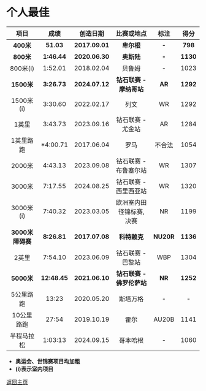 # 个人最佳

|       项目       |     成绩     |    创造日期    |        比赛或地点         |   标注    |   得分   |
| :--------------: | :----------: | :------------: | :-----------------------: | :-------: | :------: |
|    **400米**     |  **51.03**   | **2017.09.01** |        **卑尔根**         |   **-**   | **798**  |
|    **800米**     | **1:46.44**  | **2020.06.30** |        **奥斯陆**         |   **-**   | **1130** |
|     800米(i)     |   1:52.01    |   2018.02.04   |          贝鲁姆           |     -     |   1023   |
|    **1500米**    | **3:26.73**  | **2024.07.12** |  **钻石联赛 - 摩纳哥站**  |  **AR**   | **1292** |
|    1500米(i)     |   3:30.60    |   2022.02.17   |           列文            |    WR     |   1292   |
|      1英里       |   3:43.73    |   2023.09.16   |     钻石联赛 - 尤金站     |    AR     |   1284   |
|    1英里路跑     |   *4:00.71   |   2017.06.04   |           罗马            |  不合法   |   1054   |
|      2000米      |   4:43.13    |   2023.09.08   |   钻石联赛 - 布鲁塞尔站   |    WR     |   1307   |
|      3000米      |   7:17.55    |   2024.08.25   |   钻石联赛 - 西里西亚站   |    WR     |   1320   |
|    3000米(i)     |   7:40.32    |   2023.03.05   | 欧洲室内田径锦标赛, 决赛  |    NR     |   1199   |
| **3000米障碍赛** | **8:26.81**  | **2017.07.08** |       **科特赖克**        | **NU20R** | **1136** |
|      2英里       |   7:54.10    |   2023.06.09   |     钻石联赛 - 巴黎站     |    WBP    |   1304   |
|    **5000米**    | **12:48.45** | **2021.06.10** | **钻石联赛 - 佛罗伦萨站** |  **NR**   | **1252** |
|    5公里路跑     |    13:23     |   2020.05.20   |         斯塔万格          |     -     |    -     |
|    10公里路跑    |    27:54     |   2019.10.19   |           霍尔            |   AU20B   |   1141   |
|    半程马拉松    |   1:03:13    |   2024.09.15   |         哥本哈根          |     -     |   1060   |

- **奥运会、世锦赛项目均加粗**
- **(i)表示室内项目**

[返回主页](./Profile.md)